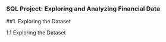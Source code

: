 ### SQL Project: Exploring and Analyzing Financial Data
##1. Exploring the Dataset


1.1 Exploring the Dataset

